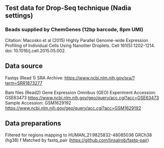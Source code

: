 ## Test data for Drop-Seq technique (Nadia settings)
### Beads supplied by ChemGenes (12bp barcode, 8pm UMI) 

Citation: Macosko et al (2015) Highly Parallel Genome-wide Expression
Profiling of Individual Cells Using Nanoliter Droplets. Cell 161(5):1202-1214.
doi: 10.1016/j.cell.2015.05.002.

## Data source
Fastqs (Read 1)
SRA Archive: https://www.ncbi.nlm.nih.gov/sra/?term=SRR1873277

Bam files (Read2)
Gene Expression Omnibus (GEO)
Experiment Accession: GSE63473
https://www.ncbi.nlm.nih.gov/geo/query/acc.cgi?acc=GSE63473
Sample Accession: GSM1629192
https://www.ncbi.nlm.nih.gov/geo/query/acc.cgi?acc=GSM1629192


## Data preparations
Filtered for regions mapping to HUMAN_21:9825832-48085036 GRCh38 (hg38) f
Matched by fastq_pair (https://github.com/linsalrob/fastq-pair)

